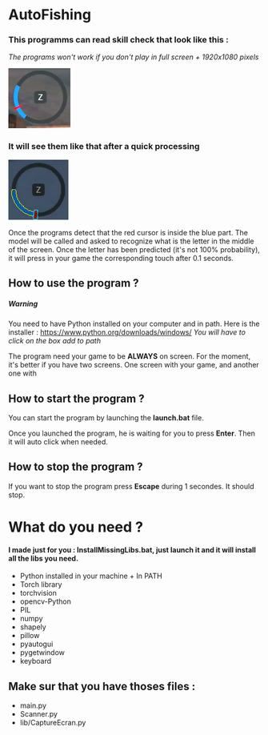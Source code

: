 # AutoFishing

### This programms can read skill check that look like this :

_The programs won't work if you don't play in full screen + 1920x1080 pixels_

![SkillCheckExemple](/source/SkillCheckExemple.png)

### It will see them like that after a quick processing

![WhatTheScriptSee](/source/WhatTheScriptSee.png)

Once the programs detect that the red cursor is inside the blue part.
The model will be called and asked to recognize what is the letter in the middle of the screen.
Once the letter has been predicted (it's not 100% probability), it will press in your game
the corresponding touch after 0.1 seconds.

## How to use the program ?

##### Warning

You need to have Python installed on your computer and in path.
Here is the installer : https://www.python.org/downloads/windows/
_You will have to click on the box add to path_


The program need your game to be **ALWAYS** on screen.
For the moment, it's better if you have two screens.
One screen with your game, and another one with 




## How to start the program ?

You can start the program by launching the **launch.bat** file.

Once you launched the program, he is waiting for you to press **Enter**.
Then it will auto click when needed.

## How to stop the program ?

If you want to stop the program press **Escape** during 1 secondes.
It should stop.

# What do you need ?

#### I made just for you : InstallMissingLibs.bat, just launch it and it will install all the libs you need.

- Python installed in your machine + In PATH
- Torch library
- torchvision
- opencv-Python
- PIL
- numpy
- shapely
- pillow
- pyautogui
- pygetwindow
- keyboard

## Make sur that you have thoses files :

- main.py 
- Scanner.py
- lib/CaptureEcran.py
